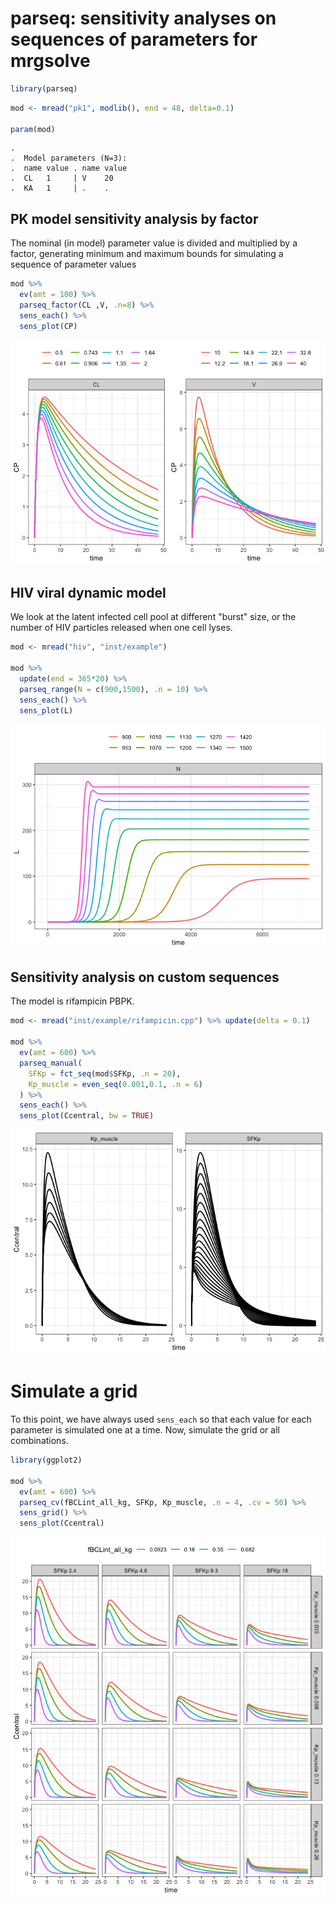 parseq: sensitivity analyses on sequences of parameters for mrgsolve
================

``` r
library(parseq)
```

``` r
mod <- mread("pk1", modlib(), end = 48, delta=0.1)

param(mod)
```

    . 
    .  Model parameters (N=3):
    .  name value . name value
    .  CL   1     | V    20   
    .  KA   1     | .    .

PK model sensitivity analysis by factor
---------------------------------------

The nominal (in model) parameter value is divided and multiplied by a factor, generating minimum and maximum bounds for simulating a sequence of parameter values

``` r
mod %>% 
  ev(amt = 100) %>% 
  parseq_factor(CL ,V, .n=8) %>% 
  sens_each() %>% 
  sens_plot(CP)
```

![](inst/img/README-unnamed-chunk-3-1.png)

HIV viral dynamic model
-----------------------

We look at the latent infected cell pool at different "burst" size, or the number of HIV particles released when one cell lyses.

``` r
mod <- mread("hiv", "inst/example")

mod %>% 
  update(end = 365*20) %>%
  parseq_range(N = c(900,1500), .n = 10) %>%
  sens_each() %>% 
  sens_plot(L)
```

![](inst/img/README-unnamed-chunk-4-1.png)

Sensitivity analysis on custom sequences
----------------------------------------

The model is rifampicin PBPK.

``` r
mod <- mread("inst/example/rifampicin.cpp") %>% update(delta = 0.1)

mod %>% 
  ev(amt = 600) %>% 
  parseq_manual(
    SFKp = fct_seq(mod$SFKp, .n = 20), 
    Kp_muscle = even_seq(0.001,0.1, .n = 6)
  ) %>% 
  sens_each() %>% 
  sens_plot(Ccentral, bw = TRUE)
```

![](inst/img/README-unnamed-chunk-5-1.png)

Simulate a grid
===============

To this point, we have always used `sens_each` so that each value for each parameter is simulated one at a time. Now, simulate the grid or all combinations.

``` r
library(ggplot2)

mod %>% 
  ev(amt = 600) %>% 
  parseq_cv(fBCLint_all_kg, SFKp, Kp_muscle, .n = 4, .cv = 50) %>% 
  sens_grid() %>% 
  sens_plot(Ccentral)
```

![](inst/img/README-unnamed-chunk-6-1.png)
